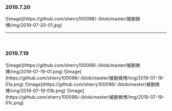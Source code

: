 <h3>2019.7.20</h3>
![image](https://github.com/sherry100098/-/blob/master/被删微博/img/2019-07-20-01.jpg)
<br>
<hr>
<br>
<h3>2019.7.19</h3>
![image](https://github.com/sherry100098/-/blob/master/被删微博/img/2019-07-19-01.png)
![image](https://github.com/sherry100098/-/blob/master/被删微博/img/2019-07-19-01a.png)
![image](https://github.com/sherry100098/-/blob/master/被删微博/img/2019-07-19-01b.png)
![image](https://github.com/sherry100098/-/blob/master/被删微博/img/2019-07-19-01c.png)




